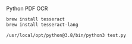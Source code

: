 Python PDF OCR

```bash
brew install tesseract
brew install tesseract-lang

/usr/local/opt/python@3.8/bin/python3 test.py
```
